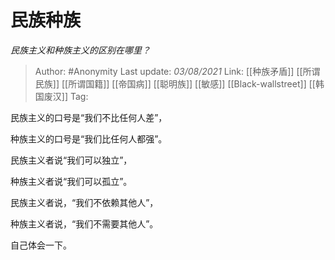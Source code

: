 # 民族种族
*民族主义和种族主义的区别在哪里？*

> Author: #Anonymity
> Last update: *03/08/2021*
> Link: [[种族矛盾]] [[所谓民族]] [[所谓国籍]] [[帝国病]] [[聪明族]] [[敏感]] [[Black-wallstreet]] [[韩国废汉]]
> Tag:

民族主义的口号是“我们不比任何人差”，

种族主义的口号是“我们比任何人都强”。

民族主义者说“我们可以独立”，

种族主义者说“我们可以孤立”。

民族主义者说，“我们不依赖其他人”，

种族主义者说，“我们不需要其他人”。

自己体会一下。
